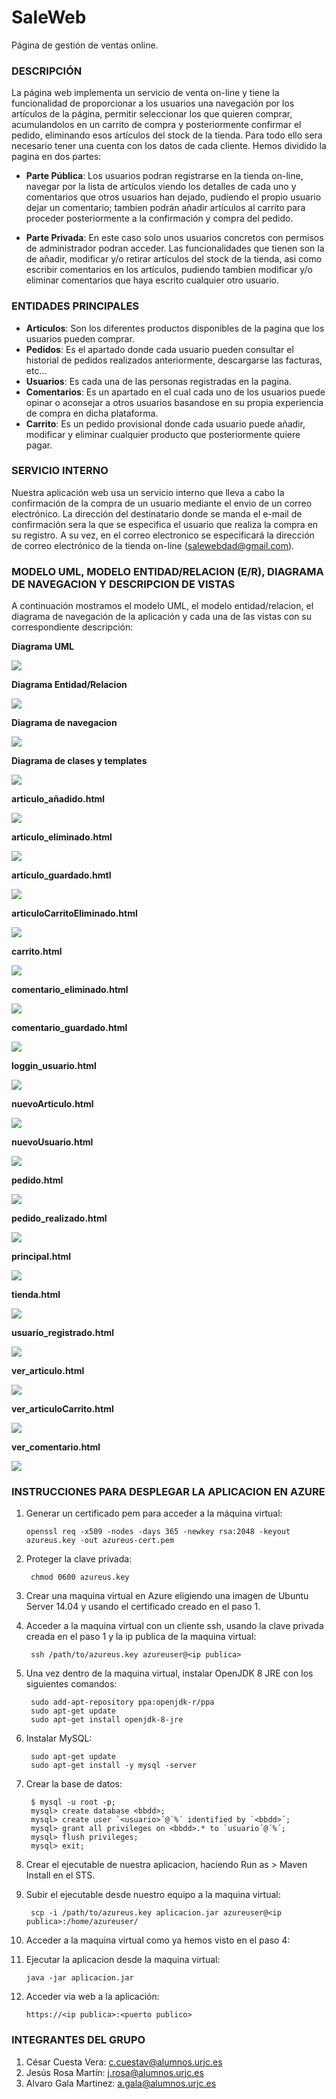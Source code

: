 # SaleWeb
Página de gestión de ventas online.

### DESCRIPCIÓN ###

La página web implementa un servicio de venta on-line y tiene la funcionalidad de proporcionar a los usuarios una navegación por los artículos de la página, permitir seleccionar los que quieren comprar, acumulandolos en un carrito de compra y posteriormente confirmar el pedido, eliminando esos artículos del stock de la tienda. Para todo ello sera necesario tener una cuenta con los datos de cada cliente. Hemos dividido la pagina en dos partes:

- **Parte Pública**: Los usuarios podran registrarse en la tienda on-line, navegar por la lista de artículos viendo los detalles de cada uno y comentarios que otros usuarios han dejado, pudiendo el propio usuario dejar un comentario; tambien podrán añadir artículos al carrito para proceder posteriormente a la confirmación y compra del pedido.

- **Parte Privada**: En este caso solo unos usuarios concretos con permisos de administrador podran acceder. Las funcionalidades que tienen son la de añadir, modificar y/o retirar artículos del stock de la tienda, asi como escribir comentarios en los artículos, pudiendo tambien modificar y/o eliminar comentarios que haya escrito cualquier otro usuario.
 
### ENTIDADES PRINCIPALES ###

- **Articulos**: Son los diferentes productos disponibles de la pagina que los usuarios pueden comprar.
- **Pedidos**: Es el apartado donde cada usuario pueden consultar el historial de pedidos realizados anteriormente, descargarse las facturas, etc...
- **Usuarios**: Es cada una de las personas registradas en la pagina.
- **Comentarios**: Es un apartado en el cual cada uno de los usuarios puede opinar o aconsejar a otros usuarios basandose en su propia experiencia de compra en dicha plataforma.
- **Carrito**: Es un pedido provisional donde cada usuario puede añadir, modificar y eliminar cualquier producto que posteriormente quiere pagar.

### SERVICIO INTERNO ###

Nuestra aplicación web usa un servicio interno que lleva a cabo la confirmación de la compra de un usuario mediante el envio de un correo electrónico.
La dirección del destinatario donde se manda el e-mail de confirmación sera la que se especifica el usuario que realiza la compra en su registro.
A su vez, en el correo electronico se especificará la dirección de correo electrónico de la tienda on-line (salewebdad@gmail.com).

### MODELO UML, MODELO ENTIDAD/RELACION (E/R), DIAGRAMA DE NAVEGACION Y DESCRIPCION DE VISTAS ###

A continuación mostramos el modelo UML, el modelo entidad/relacion, el diagrama de navegación de la aplicación y cada una de las vistas con su correspondiente descripción:

**Diagrama UML**

![](imagenes/salewebUML.jpg)

**Diagrama Entidad/Relacion**

![](imagenes/salewebER.jpg)

**Diagrama de navegacion**

![](imagenes/diagrama_navegacion.png)

**Diagrama de clases y templates**

![](imagenes/diagramaFase3.jpg)

**articulo_añadido.html**

![](imagenes/articulo_añadido.jpg)

**articulo_eliminado.html**

![](imagenes/articulo_eliminado.jpg)

**articulo_guardado.hmtl**

![](imagenes/articulo_guardado.jpg)

**articuloCarritoEliminado.html**

![](imagenes/articuloCarritoEliminado.jpg)

**carrito.html**

![](imagenes/carrito.jpg)

**comentario_eliminado.html**

![](imagenes/comentario_eliminado.jpg)

**comentario_guardado.html**

![](imagenes/comentario_guardado.jpg)

**loggin_usuario.html**

![](imagenes/loggin_usuario.jpg)

**nuevoArticulo.html**

![](imagenes/nuevoArticulo.jpg)

**nuevoUsuario.html**

![](imagenes/nuevoUsuario.jpg)

**pedido.html**

![](imagenes/pedido.jpg)

**pedido_realizado.html**

![](imagenes/pedido_realizado.jpg)

**principal.html**

![](imagenes/principal.jpg)

**tienda.html**

![](imagenes/tienda.jpg)

**usuario_registrado.html**

![](imagenes/usuario_registrado.jpg)

**ver_articulo.html**

![](imagenes/ver_articulo.jpg)

**ver_articuloCarrito.html**

![](imagenes/ver_articuloCarrito.jpg)

**ver_comentario.html**
	
![](imagenes/ver_comentario.jpg)

### INSTRUCCIONES PARA DESPLEGAR LA APLICACION EN AZURE ###

1) 	Generar un certificado pem para acceder a la máquina virtual:

		openssl req -x509 -nodes -days 365 -newkey rsa:2048 -keyout azureus.key -out azureus-cert.pem
		
2) Proteger la clave privada:

		chmod 0600 azureus.key
		
3) Crear una maquina virtual en Azure eligiendo una imagen de Ubuntu Server 14.04 y usando el certificado creado en el paso 1.

4) Acceder a la maquina virtual con un cliente ssh, usando la clave privada creada en el paso 1 y la ip publica de la maquina virtual:

		ssh /path/to/azureus.key azureuser@<ip publica>

5) Una vez dentro de la maquina virtual, instalar OpenJDK 8 JRE con los siguientes comandos:

		
		sudo add-apt-repository ppa:openjdk-r/ppa
		sudo apt-get update
		sudo apt-get install openjdk-8-jre
		
6) Instalar MySQL:

		sudo apt-get update
		sudo apt-get install -y mysql -server
		
7) Crear la base de datos:
		
		$ mysql -u root -p;
		mysql> create database <bbdd>;
		mysql> create user `<usuario>´@´%´ identified by `<bbdd>´;
		mysql> grant all privileges on <bbdd>.* to `usuario´@´%´;
		mysql> flush privileges;
		mysql> exit;

8) Crear el ejecutable de nuestra aplicacion, haciendo Run as > Maven Install en el STS.

9) Subir el ejecutable desde nuestro equipo a la maquina virtual:

		scp -i /path/to/azureus.key aplicacion.jar azureuser@<ip publica>:/home/azureuser/

10) Acceder a la maquina virtual como ya hemos visto en el paso 4:
	
11) Ejecutar la aplicacion desde la maquina virtual:

		java -jar aplicacion.jar
		
12) Acceder via web a la aplicación:

		https://<ip publica>:<puerto publico>

### INTEGRANTES DEL GRUPO ###

1. César Cuesta Vera: c.cuestav@alumnos.urjc.es
2. Jesús Rosa Martín: j.rosa@alumnos.urjc.es
3. Alvaro Gala Martinez: a.gala@alumnos.urjc.es
